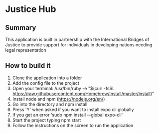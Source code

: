 # Justice Hub

## Summary

This application is built in partnership with the International Bridges of Justice to provide support
for individuals in developing nations needing legal representation

## How to build it 

1. Clone the application into a folder
2. Add the config file to the project
3. Open your terminal: 
    /usr/bin/ruby -e "$(curl -fsSL https://raw.githubusercontent.com/Homebrew/install/master/install)"
4. Install node and npm (https://nodejs.org/en/)
5. Go into the directory and npm install
6. Press 'Y' when asked if you want to install expo cli globally
7. if you get an error 'sudo npm install --global expo-cli'
8. Start the project typing npm start
9. Follow the instructions on the screen to run the application